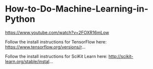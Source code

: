 # How-to-Do-Machine-Learning-in-Python

https://www.youtube.com/watch?v=2FOXR16mLow

Follow the install instructions for TensorFlow here:
https://www.tensorflow.org/versions/r...

Follow the install instructions for SciKit Learn here:
http://scikit-learn.org/stable/instal...

